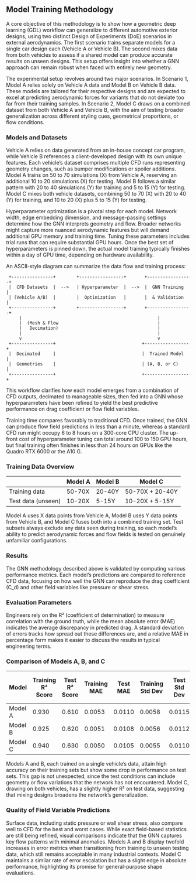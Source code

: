 ## Model Training Methodology  
A core objective of this methodology is to show how a geometric deep learning (GDL) workflow can generalize to different automotive exterior designs, using two distinct Design of Experiments (DoE) scenarios in external aerodynamics. The first scenario trains separate models for a single car design each (Vehicle A or Vehicle B). The second mixes data from both vehicles to assess if a shared model can produce accurate results on unseen designs. This setup offers insight into whether a GNN approach can remain robust when faced with entirely new geometry.

The experimental setup revolves around two major scenarios. In Scenario 1, Model A relies solely on Vehicle A data and Model B on Vehicle B data. These models are tailored for their respective designs and are expected to excel at predicting aerodynamic forces for variants that do not deviate too far from their training samples. In Scenario 2, Model C draws on a combined dataset from both Vehicle A and Vehicle B, with the aim of testing broader generalization across different styling cues, geometrical proportions, or flow conditions.

### Models and Datasets  
Vehicle A relies on data generated from an in-house concept car program, while Vehicle B references a client-developed design with its own unique features. Each vehicle’s dataset comprises multiple CFD runs representing geometry changes, such as bumper modifications or spoiler additions. Model A trains on 50 to 70 simulations (X) from Vehicle A, reserving an additional 10 to 20 simulations (X) for testing. Model B follows a similar pattern with 20 to 40 simulations (Y) for training and 5 to 15 (Y) for testing. Model C mixes both vehicle datasets, combining 50 to 70 (X) with 20 to 40 (Y) for training, and 10 to 20 (X) plus 5 to 15 (Y) for testing.

Hyperparameter optimization is a pivotal step for each model. Network width, edge embedding dimension, and message-passing settings determine how the GNN interprets geometry and flow. Broader networks might capture more nuanced aerodynamic features but will demand additional GPU memory and training time. Tuning these parameters includes trial runs that can require substantial GPU hours. Once the best set of hyperparameters is pinned down, the actual model training typically finishes within a day of GPU time, depending on hardware availability.

An ASCII-style diagram can summarize the data flow and training process:

```
 +----------------+        +-----------------+       +-----------------+
 |  CFD Datasets  |  -->   | Hyperparameter  |  -->  |  GNN Training   |
 | (Vehicle A/B)  |        |  Optimization   |       |  & Validation   |
 +----------------+        +-----------------+       +-----------------+
     |                                                    |
     |  (Mesh & Flow                                      |
     |   Decimation)                                      |
     |                                                    |
     v                                                    v
 +----------------+                                 +-----------------+
 |  Decimated     |                                 |  Trained Model  |
 |  Geometries    |                                 | (A, B, or C)    |
 +----------------+                                 +-----------------+
```

This workflow clarifies how each model emerges from a combination of CFD outputs, decimated to manageable sizes, then fed into a GNN whose hyperparameters have been refined to yield the best predictive performance on drag coefficient or flow field variables.

Training time compares favorably to traditional CFD. Once trained, the GNN can produce flow field predictions in less than a minute, whereas a standard CFD run might occupy 6 to 8 hours on a 300-core CPU cluster. The up-front cost of hyperparameter tuning can total around 100 to 150 GPU hours, but final training often finishes in less than 24 hours on GPUs like the Quadro RTX 6000 or the A10 G.

### Training Data Overview  

|                  | Model A            | Model B            | Model C                  |
|------------------|--------------------|--------------------|--------------------------|
| Training data    | 50-70X            | 20-40Y            | 50-70X + 20-40Y          |
| Test data (unseen) | 10-20X            | 5-15Y              | 10-20X + 5-15Y           |

Model A uses X data points from Vehicle A, Model B uses Y data points from Vehicle B, and Model C fuses both into a combined training set. Test subsets always exclude any data seen during training, so each model’s ability to predict aerodynamic forces and flow fields is tested on genuinely unfamiliar configurations.

### Results  
The GNN methodology described above is validated by computing various performance metrics. Each model’s predictions are compared to reference CFD data, focusing on how well the GNN can reproduce the drag coefficient \(C_d\) and other field variables like pressure or shear stress.

### Evaluation Parameters  
Engineers rely on the R² (coefficient of determination) to measure correlation with the ground truth, while the mean absolute error (MAE) indicates the average discrepancy in predicted drag. A standard deviation of errors tracks how spread out these differences are, and a relative MAE in percentage form makes it easier to discuss the results in typical engineering terms.

### Comparison of Models A, B, and C  

| Model     | Training R² Score | Test R² Score | Training MAE | Test MAE | Training Std Dev | Test Std Dev | Training Relative MAE (%) | Test Relative MAE (%) |
|-----------|--------------------|---------------|--------------|----------|------------------|--------------|---------------------------|------------------------|
| Model A   | 0.930             | 0.610         | 0.0053       | 0.0110   | 0.0058           | 0.0115       | 2.5                       | 4.8                    |
| Model B   | 0.925             | 0.620         | 0.0051       | 0.0108   | 0.0056           | 0.0112       | 2.4                       | 4.7                    |
| Model C   | 0.940             | 0.630         | 0.0050       | 0.0105   | 0.0055           | 0.0110       | 2.3                       | 4.5                    |

Models A and B, each trained on a single vehicle’s data, attain high accuracy on their training sets but show some drop in performance on test sets. This gap is not unexpected, since the test conditions can include geometry or flow variations that the network has not encountered. Model C, drawing on both vehicles, has a slightly higher R² on test data, suggesting that mixing designs broadens the network’s generalization.

### Quality of Field Variable Predictions  
Surface data, including static pressure or wall shear stress, also compare well to CFD for the best and worst cases. While exact field-based statistics are still being refined, visual comparisons indicate that the GNN captures key flow patterns with minimal anomalies. Models A and B display twofold increases in error metrics when transitioning from training to unseen testing data, which still remains acceptable in many industrial contexts. Model C maintains a similar rate of error escalation but has a slight edge in absolute performance, highlighting its promise for general-purpose shape evaluations.

